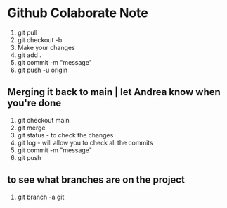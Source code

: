 # Github Colaborate Note

1. git pull
2. git checkout -b <branchName>
3. Make your changes
4. git add .
5. git commit -m "message"
6. git push -u origin <branchName>

## Merging it back to main | let Andrea know when you're done 

1. git checkout main
2. git merge <branchName>
3. git status - to check the changes
4. git log - will allow you to check all the commits
5. git commit -m "message"
6. git push

## to see what branches are on the project
1. git branch -a  git  